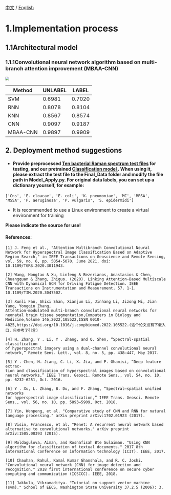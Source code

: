 [中文](./CN.md)  /  [English](./README.md)

# 1.Implementation process

## 1.1Architectural model

### 1.1.1Convolutional neural network algorithm based on multi-branch attention improvement (MBAA-CNN)

<img src="https://s2.loli.net/2024/01/09/MzOkCBdHSRpAtIQ.png" style="zoom:67%;" />	



| Method   | UNLABEL | LABEL  |
| -------- | ------- | ------ |
| SVM      | 0.6981  | 0.7020 |
| RNN      | 0.8078  | 0.8104 |
| KNN      | 0.8567  | 0.8574 |
| CNN      | 0.9097  | 0.9187 |
| MBAA-CNN | 0.9897  | 0.9909 |



## 2. Deployment method suggestions

- #### Provide preprocessed [Ten bacterial Raman spectrum test files](https://drive.google.com/file/d/1WeH_uRzx1HT1DCyYilERKbZkCHOnwRav/view?usp=drive_link) for testing, and our pretrained [Classification model ](https://drive.google.com/file/d/12Q4Vd-eN2-rNCBofm0dYQdozMhqTJg34/view?usp=drive_link). When using it, please extract the test file to the Final_Data folder and modify the file path in Model_Apply.py. For original data labels, you can set up a dictionary yourself, for example:

```
['Cns', 'E. cloacae', 'E. coli', 'K. pneumoniae', 'MC', 'MRSA', 'MSSA', 'P. aeruginosa', 'P. vulgaris', 'S. epidermidi']
```

- It is recommended to use a Linux environment to create a virtual environment for training



**Please indicate the source for use!**

#### **References:**

```
[1] J. Feng et al., "Attention Multibranch Convolutional Neural Network for Hyperspectral Image Classification Based on Adaptive Region Search," in IEEE Transactions on Geoscience and Remote Sensing, vol. 59, no. 6, pp. 5054-5070, June 2021, doi: 10.1109/TGRS.2020.3011943.

[2] Wang, Hongtao & Xu, Linfeng & Bezerianos, Anastasios & Chen, Chuangquan & Zhang, Zhiguo. (2020). Linking Attention-Based Multiscale CNN with Dynamical GCN for Driving Fatigue Detection. IEEE Transactions on Instrumentation and Measurement. 57. 1-1. 10.1109/TIM.2020.3047502. 

[3] Xunli Fan, Shixi Shan, Xianjun Li, Jinhang Li, Jizong Mi, Jian Yang, Yongqin Zhang,
Attention-modulated multi-branch convolutional neural networks for neonatal brain tissue segmentation,Computers in Biology and Medicine,Volume 146,2022,105522,ISSN 0010-4825,https://doi.org/10.1016/j.compbiomed.2022.105522.(这个论文没有下载入口，只参考了引言)

[4] H. Zhang, Y . Li, Y . Zhang, and Q. Shen, “Spectral-spatial classification
of hyperspectral imagery using a dual-channel convolutional neural
network,” Remote Sens. Lett., vol. 8, no. 5, pp. 438–447, May 2017.

[5] Y . Chen, H. Jiang, C. Li, X. Jia, and P. Ghamisi, “Deep feature extrac-
tion and classification of hyperspectral images based on convolutional
neural networks,” IEEE Trans. Geosci. Remote Sens., vol. 54, no. 10,
pp. 6232–6251, Oct. 2016.

[6] Y . Xu, L. Zhang, B. Du, and F. Zhang, “Spectral–spatial unified networks
for hyperspectral image classification,” IEEE Trans. Geosci. Remote
Sens., vol. 56, no. 10, pp. 5893–5909, Oct. 2018.

[7] Yin, Wenpeng, et al. "Comparative study of CNN and RNN for natural language processing." arXiv preprint arXiv:1702.01923 (2017).

[8] Visin, Francesco, et al. "Renet: A recurrent neural network based alternative to convolutional networks." arXiv preprint arXiv:1505.00393 (2015).

[9] Moldagulova, Aiman, and Rosnafisah Bte Sulaiman. "Using KNN algorithm for classification of textual documents." 2017 8th international conference on information technology (ICIT). IEEE, 2017.

[10] Chauhan, Rahul, Kamal Kumar Ghanshala, and R. C. Joshi. "Convolutional neural network (CNN) for image detection and recognition." 2018 first international conference on secure cyber computing and communication (ICSCCC). IEEE, 2018.

[11] Jakkula, Vikramaditya. "Tutorial on support vector machine (svm)." School of EECS, Washington State University 37.2.5 (2006): 3.

```

